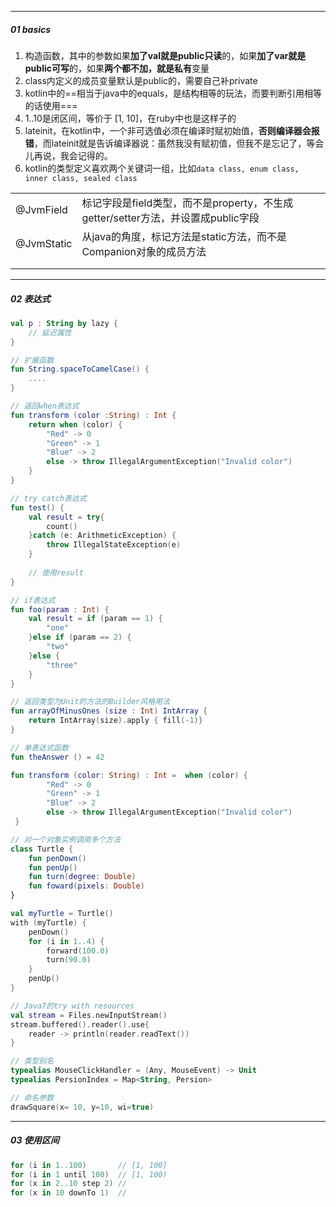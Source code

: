 



----

##### 01 basics

1. 构造函数，其中的参数如果**加了val就是public只读**的，如果**加了var就是public可写**的，如果**两个都不加，就是私有**变量
2. class内定义的成员变量默认是public的，需要自己补private
3. kotlin中的==相当于java中的equals，是结构相等的玩法，而要判断引用相等的话使用===
4. 1..10是闭区间，等价于 [1, 10]，在ruby中也是这样子的
5. lateinit，在kotlin中，一个非可选值必须在编译时赋初始值，**否则编译器会报错**，而lateinit就是告诉编译器说：虽然我没有赋初值，但我不是忘记了，等会儿再说，我会记得的。
6. kotlin的类型定义喜欢两个关键词一组，比如`data class, enum class, inner class, sealed class`



|            |                                                              |
| ---------- | ------------------------------------------------------------ |
| @JvmField  | 标记字段是field类型，而不是property，不生成getter/setter方法，并设置成public字段 |
| @JvmStatic | 从java的角度，标记方法是static方法，而不是Companion对象的成员方法 |
|            |                                                              |
|            |                                                              |



----

##### 02 表达式

```kotlin
val p : String by lazy {
    // 延迟属性
}

// 扩展函数
fun String.spaceToCamelCase() {
    ....
}

// 返回when表达式
fun transform (color :String) : Int {
    return when (color) {
        "Red" -> 0
        "Green" -> 1
        "Blue" -> 2
        else -> throw IllegalArgumentException("Invalid color")
    }
}

// try catch表达式
fun test() {
    val result = try{
        count()
    }catch (e: ArithmeticException) {
        throw IllegalStateException(e)
    }
    
    // 使用result
}

// if表达式
fun foo(param : Int) {
    val result = if (param == 1) {
        "one"
    }else if (param == 2) {
        "two"
    }else {
        "three"
    }
}

// 返回类型为Unit的方法的Builder风格用法
fun arrayOfMinusOnes (size : Int) IntArray {
    return IntArray(size).apply { fill(-1)}
}

// 单表达式函数
fun theAnswer () = 42

fun transform (color: String) : Int =  when (color) {
        "Red" -> 0
        "Green" -> 1
        "Blue" -> 2
        else -> throw IllegalArgumentException("Invalid color")
 }

// 对一个对象实例调用多个方法
class Turtle {
    fun penDown()
    fun penUp()
    fun turn(degree: Double)
    fun foward(pixels: Double)
}

val myTurtle = Turtle()
with (myTurtle) {
    penDown()
    for (i in 1..4) {
        forward(100.0)
        turn(90.0)
    }
    penUp()
}

// Java7的try with resources
val stream = Files.newInputStream()
stream.buffered().reader().use{
    reader -> println(reader.readText())
}

// 类型别名
typealias MouseClickHandler = (Any, MouseEvent) -> Unit
typealias PersionIndex = Map<String, Persion>

// 命名参数
drawSquare(x= 10, y=10, wi=true)

```



-----

##### 03 使用区间	

```kotlin
for (i in 1..100) 		// [1, 100]
for (i in 1 until 100)	// [1, 100)
for (x in 2..10 step 2)	//
for (x in 10 downTo 1)	// 
```






